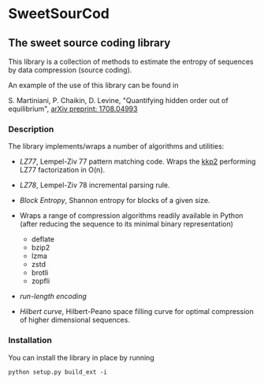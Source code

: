 # SweetSourCod

## The sweet source coding library

This library is a collection of methods to estimate the entropy of sequences by data compression (source coding).

An example of the use of this library can be found in

S. Martiniani, P. Chaikin, D. Levine, "Quantifying hidden order out of equilibrium", [arXiv preprint: 1708.04993](https://arxiv.org/abs/1708.04993)

### Description

The library implements/wraps a number of algorithms and utilities:

- *LZ77*, Lempel-Ziv 77 pattern matching code. Wraps the [kkp2](https://www.cs.helsinki.fi/group/pads/lz77.html) performing LZ77 factorization in O(n).

- *LZ78*, Lempel-Ziv 78 incremental parsing rule.

- *Block Entropy*, Shannon entropy for blocks of a given size.

- Wraps a range of compression algorithms readily available in Python (after reducing the sequence to its minimal binary representation)
  * deflate
  * bzip2
  * lzma
  * zstd
  * brotli
  * zopfli
  
- *run-length encoding*

- *Hilbert curve*, Hilbert-Peano space filling curve for optimal compression of higher dimensional sequences.

### Installation

You can install the library in place by running

```shell
python setup.py build_ext -i
```
